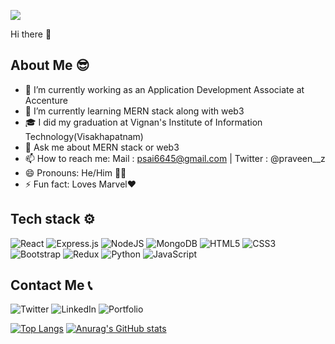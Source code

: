 ![](https://komarev.com/ghpvc/?username=praveenzsp&color=blue)



Hi there 👋



About Me 😎
-------------------------------------------------------------------------------------------------------------------------------------------------------------------------
- 🔭 I’m currently working as an Application Development Associate at Accenture
- 🌱 I’m currently learning MERN stack along with web3
- 🎓 I did my graduation at Vignan's Institute of Information Technology(Visakhapatnam)
- 💬 Ask me about MERN stack or web3
- 📫 How to reach me: Mail : psai6645@gmail.com | Twitter : @praveen__z
- 😄 Pronouns: He/Him 👦🏻
- ⚡ Fun fact: Loves Marvel❤️

Tech stack ⚙️
-------------------------------------------------------------------------------------------------------------------------------------------------------------------------
![React](https://img.shields.io/badge/react-%2320232a.svg?style=for-the-badge&logo=react&logoColor=%2361DAFB)
![Express.js](https://img.shields.io/badge/express.js-%23404d59.svg?style=for-the-badge&logo=express&logoColor=%2361DAFB)
![NodeJS](https://img.shields.io/badge/node.js-6DA55F?style=for-the-badge&logo=node.js&logoColor=white)
![MongoDB](https://img.shields.io/badge/MongoDB-%234ea94b.svg?style=for-the-badge&logo=mongodb&logoColor=white)
	![HTML5](https://img.shields.io/badge/html5-%23E34F26.svg?style=for-the-badge&logo=html5&logoColor=white)
  ![CSS3](https://img.shields.io/badge/css3-%231572B6.svg?style=for-the-badge&logo=css3&logoColor=white)
  ![Bootstrap](https://img.shields.io/badge/bootstrap-%23563D7C.svg?style=for-the-badge&logo=bootstrap&logoColor=white)
  ![Redux](https://img.shields.io/badge/redux-%23593d88.svg?style=for-the-badge&logo=redux&logoColor=white)
  ![Python](https://img.shields.io/badge/python-3670A0?style=for-the-badge&logo=python&logoColor=ffdd54)
  ![JavaScript](https://img.shields.io/badge/javascript-%23323330.svg?style=for-the-badge&logo=javascript&logoColor=%23F7DF1E)

Contact Me 📞
-------------------------------------------------------------------------------------------------------------------------------------------------------------------------
![Twitter](https://img.shields.io/badge/Twitter-%231DA1F2.svg?style=for-the-badge&logo=Twitter&logoColor=white)
![LinkedIn](https://img.shields.io/badge/linkedin-%230077B5.svg?style=for-the-badge&logo=linkedin&logoColor=white)
![Portfolio](https://img.shields.io/badge/Portfolio-%23000000.svg?style=for-the-badge&logo=firefox&logoColor=#FF7139)


[![Top Langs](https://github-readme-stats.vercel.app/api/top-langs/?username=praveenzsp&theme=transparent&layout=compact)](https://github.com/anuraghazra/github-readme-stats)      [![Anurag's GitHub stats](https://github-readme-stats.vercel.app/api?username=praveenzsp&&theme=transparent&show_icons=true)](https://github.com/anuraghazra/github-readme-stats) 
